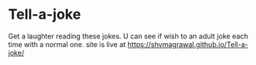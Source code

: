 # Tell-a-joke
Get a laughter reading these jokes. U can see if wish to an adult joke each time with a normal one.
site is live at https://shvmagrawal.github.io/Tell-a-joke/
